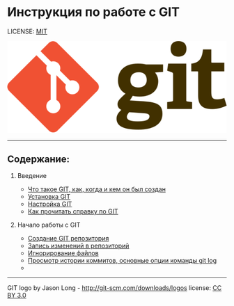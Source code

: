 # Инструкция по работе с GIT

LICENSE: [MIT](license.md)

![git logo](Git-logo.svg)
___

## Содержание:

1. Введение
    * [Что такое GIT, как, когда и кем он был создан](what_is_git.md)
    * [Установка GIT](install_git.md)
    * [Настройка GIT](settings_git.md)
    * [Как прочитать справку по GIT](help-git.md)
2. Начало работы с GIT
    
    * [Создание GIT репозитория](creating_git_repository.md)
    * [Запись изменений в репозиторий](changes_repository.md)
    * [Игнорирование файлов](file-gitignore.md)
    * [Просмотр истории коммитов, основные опции команды git log](watch-history.md)
    * 
___

GIT logo by Jason Long - http://git-scm.com/downloads/logos
license: [CC BY 3.0](https://creativecommons.org/licenses/by/3.0/)

